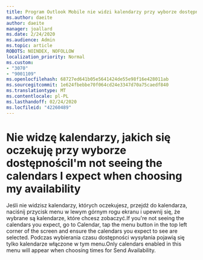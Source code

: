 ```yaml
---
title: Program Outlook Mobile nie widzi kalendarzy przy wyborze dostępności
ms.author: daeite
author: daeite
manager: joallard
ms.date: 2/24/2020
ms.audience: Admin
ms.topic: article
ROBOTS: NOINDEX, NOFOLLOW
localization_priority: Normal
ms.custom:
- "3070"
- "9001109"
ms.openlocfilehash: 68727ed641b05e5641424de55e98f16e428011ab
ms.sourcegitcommit: 1e624fbebbe70f064cd24e3347d70a75caedf840
ms.translationtype: MT
ms.contentlocale: pl-PL
ms.lasthandoff: 02/24/2020
ms.locfileid: "42260489"
---
```

# <a name="im-not-seeing-the-calendars-i-expect-when-choosing-my-availability"></a><span data-ttu-id="5ba33-102">Nie widzę kalendarzy, jakich się oczekuję przy wyborze dostępności</span><span class="sxs-lookup"><span data-stu-id="5ba33-102">I'm not seeing the calendars I expect when choosing my availability</span></span>

<span data-ttu-id="5ba33-103">Jeśli nie widzisz kalendarzy, których oczekujesz, przejdź do kalendarza, naciśnij przycisk menu w lewym górnym rogu ekranu i upewnij się, że wybrane są kalendarze, które chcesz zobaczyć.</span><span class="sxs-lookup"><span data-stu-id="5ba33-103">If you're not seeing the calendars you expect, go to Calendar, tap the menu button in the top left corner of the screen and ensure the calendars you expect to see are selected.</span></span> <span data-ttu-id="5ba33-104">Podczas wybierania czasu dostępności wysyłania pojawią się tylko kalendarze włączone w tym menu.</span><span class="sxs-lookup"><span data-stu-id="5ba33-104">Only calendars enabled in this menu will appear when choosing times for Send Availability.</span></span>